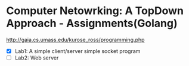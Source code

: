 # Computer Netowrking: A TopDown Approach - Assignments(Golang)

http://gaia.cs.umass.edu/kurose_ross/programming.php

- [x] Lab1: A simple client/server simple socket program
- [ ] Lab2: Web server